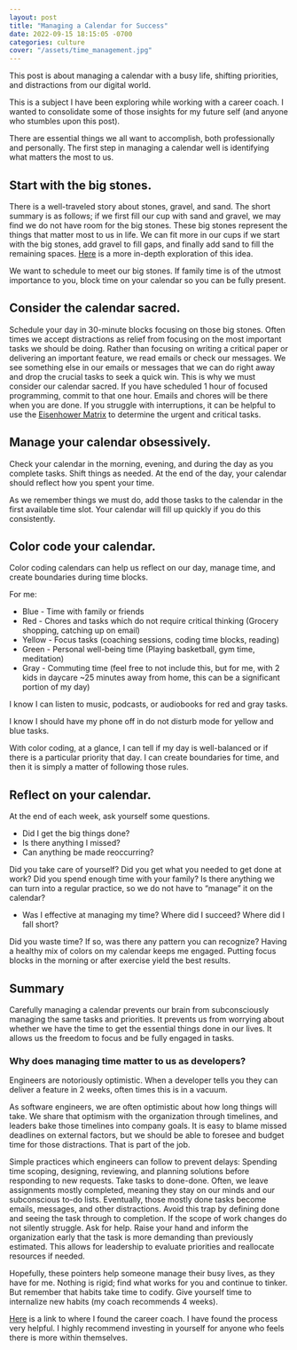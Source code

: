 ```yaml
---
layout: post
title: "Managing a Calendar for Success"
date: 2022-09-15 18:15:05 -0700
categories: culture
cover: "/assets/time_management.jpg"
---
```


This post is about managing a calendar with a busy life, shifting priorities, and distractions from our digital world.

This is a subject I have been exploring while working with a career coach. I wanted to consolidate some of those insights for my future self (and anyone who stumbles upon this post).

There are essential things we all want to accomplish, both professionally and personally. The first step in managing a calendar well is identifying what matters the most to us.

## Start with the big stones.

There is a well-traveled story about stones, gravel, and sand. The short summary is as follows; if we first fill our cup with sand and gravel, we may find we do not have room for the big stones. These big stones represent the things that matter most to us in life. We can fit more in our cups if we start with the big stones, add gravel to fill gaps, and finally add sand to fill the remaining spaces. [Here](https://www.clairenewton.co.za/my-articles/the-rocks-pebbles-and-sand-story.html) is a more in-depth exploration of this idea.

We want to schedule to meet our big stones. If family time is of the utmost importance to you, block time on your calendar so you can be fully present.

## Consider the calendar sacred.

Schedule your day in 30-minute blocks focusing on those big stones. Often times we accept distractions as relief from focusing on the most important tasks we should be doing. Rather than focusing on writing a critical paper or delivering an important feature, we read emails or check our messages. We see something else in our emails or messages that we can do right away and drop the crucial tasks to seek a quick win. This is why we must consider our calendar sacred. If you have scheduled 1 hour of focused programming, commit to that one hour. Emails and chores will be there when you are done. If you struggle with interruptions, it can be helpful to use the [Eisenhower Matrix](https://www.eisenhower.me/eisenhower-matrix) to determine the urgent and critical tasks.

## Manage your calendar obsessively.

Check your calendar in the morning, evening, and during the day as you complete tasks. Shift things as needed. At the end of the day, your calendar should reflect how you spent your time.

As we remember things we must do, add those tasks to the calendar in the first available time slot. Your calendar will fill up quickly if you do this consistently.

## Color code your calendar.

Color coding calendars can help us reflect on our day, manage time, and create boundaries during time blocks.

For me:
* Blue - Time with family or friends
* Red - Chores and tasks which do not require critical thinking (Grocery shopping, catching up on email)
* Yellow - Focus tasks (coaching sessions, coding time blocks, reading)
* Green - Personal well-being time (Playing basketball, gym time, meditation)
* Gray - Commuting time (feel free to not include this, but for me, with 2 kids in daycare ~25 minutes away from home, this can be a significant portion of my day)

I know I can listen to music, podcasts, or audiobooks for red and gray tasks.

I know I should have my phone off in do not disturb mode for yellow and blue tasks.

With color coding, at a glance, I can tell if my day is well-balanced or if there is a particular priority that day. I can create boundaries for time, and then it is simply a matter of following those rules.

## Reflect on your calendar.

At the end of each week, ask yourself some questions.

* Did I get the big things done?
* Is there anything I missed?
* Can anything be made reoccurring?

Did you take care of yourself? Did you get what you needed to get done at work? Did you spend enough time with your family? Is there anything we can turn into a regular practice, so we do not have to “manage” it on the calendar?

* Was I effective at managing my time? Where did I succeed? Where did I fall short?

Did you waste time? If so, was there any pattern you can recognize? Having a healthy mix of colors on my calendar keeps me engaged. Putting focus blocks in the morning or after exercise yield the best results.

## Summary

Carefully managing a calendar prevents our brain from subconsciously managing the same tasks and priorities. It prevents us from worrying about whether we have the time to get the essential things done in our lives. It allows us the freedom to focus and be fully engaged in tasks.

### Why does managing time matter to us as developers?

Engineers are notoriously optimistic. When a developer tells you they can deliver a feature in 2 weeks, often times this is in a vacuum.

As software engineers, we are often optimistic about how long things will take. We share that optimism with the organization through timelines, and leaders bake those timelines into company goals. It is easy to blame missed deadlines on external factors, but we should be able to foresee and budget time for those distractions. That is part of the job.

Simple practices which engineers can follow to prevent delays:
Spending time scoping, designing, reviewing, and planning solutions before responding to new requests.
Take tasks to done-done. Often, we leave assignments mostly completed, meaning they stay on our minds and our subconscious to-do lists. Eventually, those mostly done tasks become emails, messages, and other distractions. Avoid this trap by defining done and seeing the task through to completion.
If the scope of work changes do not silently struggle. Ask for help. Raise your hand and inform the organization early that the task is more demanding than previously estimated. This allows for leadership to evaluate priorities and reallocate resources if needed.

Hopefully, these pointers help someone manage their busy lives, as they have for me. Nothing is rigid; find what works for you and continue to tinker. But remember that habits take time to codify. Give yourself time to internalize new habits (my coach recommends 4 weeks).

[Here](https://www.truenextstep.com/about) is a link to where I found the career coach. I have found the process very helpful. I highly recommend investing in yourself for anyone who feels there is more within themselves.